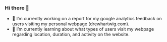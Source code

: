 ### Hi there 👋

- 🔭 I’m currently working on a report for my google analytics feedback on users visiting my personal webpage (drewhartwig.com).
- 🌱 I’m currently learning about what types of users visit my webpage regarding location, duration, and activity on the website.
